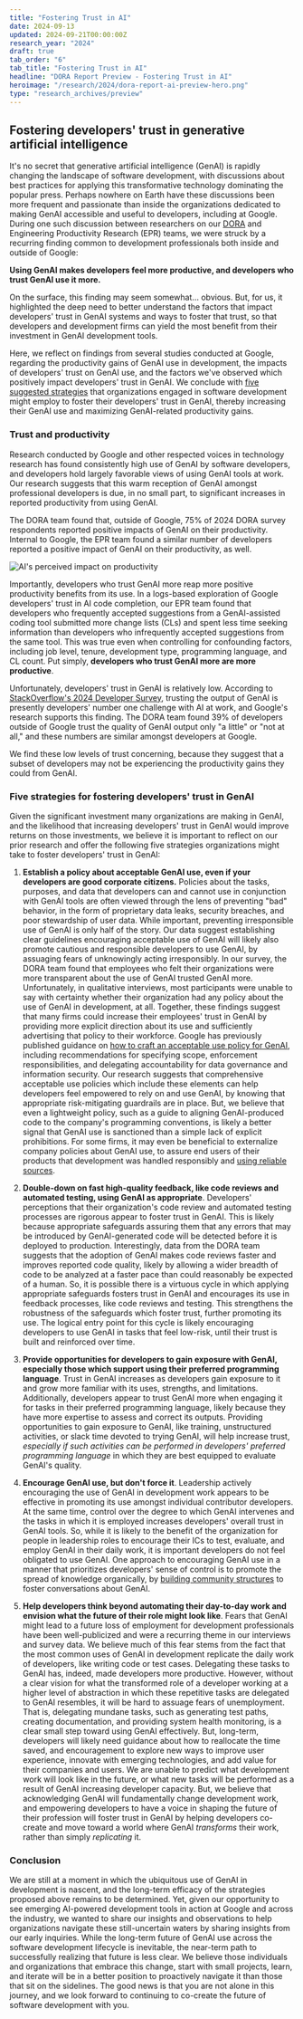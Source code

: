 ```yaml
---
title: "Fostering Trust in AI"
date: 2024-09-13
updated: 2024-09-21T00:00:00Z
research_year: "2024"
draft: true
tab_order: "6"
tab_title: "Fostering Trust in AI"
headline: "DORA Report Preview - Fostering Trust in AI"
heroimage: "/research/2024/dora-report-ai-preview-hero.png"
type: "research_archives/preview"
---
```


## Fostering developers' trust in generative artificial intelligence

It's no secret that generative artificial intelligence (GenAI) is rapidly changing the landscape of software development, with discussions about best practices for applying this transformative technology dominating the popular press. Perhaps nowhere on Earth have these discussions been more frequent and passionate than inside the organizations dedicated to making GenAI accessible and useful to developers, including at Google. During one such discussion between researchers on our [DORA](/research/team) and Engineering Productivity Research (EPR) teams, we were struck by a recurring finding common to development professionals both inside and outside of Google:

**Using GenAI makes developers feel more productive, and developers who trust GenAI use it more.**

On the surface, this finding may seem somewhat... obvious. But, for us, it highlighted the deep need to better understand the factors that impact developers' trust in GenAI systems and ways to foster that trust, so that developers and development firms can yield the most benefit from their investment in GenAI development tools.

Here, we reflect on findings from several studies conducted at Google, regarding the productivity gains of GenAI use in development, the impacts of developers' trust on GenAI use, and the factors we've observed which positively impact developers' trust in GenAI. We conclude with [five suggested strategies](/research/2024/trust-in-ai/#five-strategies-for-fostering-developers-trust-in-genai) that organizations engaged in software development might employ to foster their developers' trust in GenAI, thereby increasing their GenAI use and maximizing GenAI-related productivity gains.

### Trust and productivity

Research conducted by Google and other respected voices in technology research has found consistently high use of GenAI by software developers, and developers hold largely favorable views of using GenAI tools at work. Our research suggests that this warm reception of GenAI amongst professional developers is due, in no small part, to significant increases in reported productivity from using GenAI.

The DORA team found that, outside of Google, 75% of 2024 DORA survey respondents reported positive impacts of GenAI on their productivity. Internal to Google, the EPR team found a similar number of developers reported a positive impact of GenAI on their productivity, as well.

![AI's perceived impact on productivity](ai-productivity-attitudes.png "AI's perceived impact on productivity")

Importantly, developers who trust GenAI more reap more positive productivity benefits from its use. In a logs-based exploration of Google developers' trust in AI code completion, our EPR team found that developers who frequently accepted suggestions from a GenAI-assisted coding tool submitted more change lists (CLs) and spent less time seeking information than developers who infrequently accepted suggestions from the same tool. This was true even when controlling for confounding factors, including job level, tenure, development type, programming language, and CL count. Put simply, **developers who trust GenAI more are more productive**.

Unfortunately, developers' trust in GenAI is relatively low. According to [StackOverflow's 2024 Developer Survey](https://survey.stackoverflow.co/2024/ai#developer-tools), trusting the output of GenAI is presently developers' number one challenge with AI at work, and Google's research supports this finding. The DORA team found 39% of developers outside of Google trust the quality of GenAI output only "a little" or "not at all," and these numbers are similar amongst developers at Google.

We find these low levels of trust concerning, because they suggest that a subset of developers may not be experiencing the productivity gains they could from GenAI.

### Five strategies for fostering developers' trust in GenAI

Given the significant investment many organizations are making in GenAI, and the likelihood that increasing developers' trust in GenAI would improve returns on those investments, we believe it is important to reflect on our prior research and offer the following five strategies organizations might take to foster developers' trust in GenAI:

1. **Establish a policy about acceptable GenAI use, even if your developers are good corporate citizens.** Policies about the tasks, purposes, and data that developers can and cannot use in conjunction with GenAI tools are often viewed through the lens of preventing "bad" behavior, in the form of proprietary data leaks, security breaches, and poor stewardship of user data. While important, preventing irresponsible use of GenAI is only half of the story. Our data suggest establishing clear guidelines encouraging acceptable use of GenAI will likely also promote cautious and responsible developers to use GenAI, by assuaging fears of unknowingly acting irresponsibly. In our survey, the DORA team found that employees who felt their organizations were more transparent about the use of GenAI trusted GenAI more. Unfortunately, in qualitative interviews, most participants were unable to say with certainty whether their organization had any policy about the use of GenAI in development, at all. Together, these findings suggest that many firms could increase their employees' trust in GenAI by providing more explicit direction about its use and sufficiently advertising that policy to their workforce. Google has previously published guidance on [how to craft an acceptable use policy for GenAI](https://cloud.google.com/transform/how-to-craft-an-acceptable-use-policy-for-gen-ai-and-look-smart-doing-it), including recommendations for specifying scope, enforcement responsibilities, and delegating accountability for data governance and information security. Our research suggests that comprehensive acceptable use policies which include these elements can help developers feel empowered to rely on and use GenAI, by knowing that appropriate risk-mitigating guardrails are in place. But, we believe that even a lightweight policy, such as a guide to aligning GenAI-produced code to the company's programming conventions, is likely a better signal that GenAI use is sanctioned than a simple lack of explicit prohibitions. For some firms, it may even be beneficial to externalize company policies about GenAI use, to assure end users of their products that development was handled responsibly and [using reliable sources](https://cloud.google.com/gemini/docs/discover/works#how-when-gemini-cites-sources).

1. **Double-down on fast high-quality feedback, like code reviews and automated testing, using GenAI as appropriate**. Developers' perceptions that their organization's code review and automated testing processes are rigorous appear to foster trust in GenAI. This is likely because appropriate safeguards assuring them that any errors that may be introduced by GenAI-generated code will be detected before it is deployed to production. Interestingly, data from the DORA team suggests that the adoption of GenAI makes code reviews faster and improves reported code quality, likely by allowing a wider breadth of code to be analyzed at a faster pace than could reasonably be expected of a human. So, it is possible there is a virtuous cycle in which applying appropriate safeguards fosters trust in GenAI and encourages its use in feedback processes, like code reviews and testing. This strengthens the robustness of the safeguards which foster trust, further promoting its use. The logical entry point for this cycle is likely encouraging developers to use GenAI in tasks that feel low-risk, until their trust is built and reinforced over time.

1. **Provide opportunities for developers to gain exposure with GenAI, especially those which support using their preferred programming language**. Trust in GenAI increases as developers gain exposure to it and grow more familiar with its uses, strengths, and limitations. Additionally, developers appear to trust GenAI more when engaging it for tasks in their preferred programming language, likely because they have more expertise to assess and correct its outputs. Providing opportunities to gain exposure to GenAI, like training, unstructured activities, or slack time devoted to trying GenAI, will help increase trust, _especially if such activities can be performed in developers' preferred programming language_ in which they are best equipped to evaluate GenAI's quality.

1. **Encourage GenAI use, but don't force it**. Leadership actively encouraging the use of GenAI in development work appears to be effective in promoting its use amongst individual contributor developers. At the same time, control over the degree to which GenAI intervenes and the tasks in which it is employed increases developers' overall trust in GenAI tools. So, while it is likely to the benefit of the organization for people in leadership roles to encourage their ICs to test, evaluate, and employ GenAI in their daily work, it is important developers do not feel obligated to use GenAI. One approach to encouraging GenAI use in a manner that prioritizes developers' sense of control is to promote the spread of knowledge organically, by [building community structures](/guides/devops-culture-transform/#build-community-structures-to-spread-knowledge) to foster conversations about GenAI.

1. **Help developers think beyond automating their day-to-day work and envision what the future of their role might look like**. Fears that GenAI might lead to a future loss of employment for development professionals have been well-publicized and were a recurring theme in our interviews and survey data. We believe much of this fear stems from the fact that the most common uses of GenAI in development replicate the daily work of developers, like writing code or test cases. Delegating these tasks to GenAI has, indeed, made developers more productive. However, without a clear vision for what the transformed role of a developer working at a higher level of abstraction in which these repetitive tasks are delegated to GenAI resembles, it will be hard to assuage fears of unemployment. That is, delegating mundane tasks, such as generating test paths, creating documentation, and providing system health monitoring, is a clear small step toward using GenAI effectively. But, long-term, developers will likely need guidance about how to reallocate the time saved, and encouragement to explore new ways to improve user experience, innovate with emerging technologies, and add value for their companies and users. We are unable to predict what development work will look like in the future, or what new tasks will be performed as a result of GenAI increasing developer capacity. But, we believe that acknowledging GenAI will fundamentally change development work, and empowering developers to have a voice in shaping the future of their profession will foster trust in GenAI by helping developers co-create and move toward a world where GenAI _transforms_ their work, rather than simply _replicating_ it.

### Conclusion

We are still at a moment in which the ubiquitous use of GenAI in development is nascent, and the long-term efficacy of the strategies proposed above remains to be determined. Yet, given our opportunity to see emerging AI-powered development tools in action at Google and across the industry, we wanted to share our insights and observations to help organizations navigate these still-uncertain waters by sharing insights from our early inquiries. While the long-term future of GenAI use across the software development lifecycle is inevitable, the near-term path to successfully realizing that future is less clear.  We believe those individuals and organizations that embrace this change, start with small projects, learn, and iterate will be in a better position to proactively navigate it than those that sit on the sidelines.  The good news is that you are not alone in this journey, and we look forward to continuing to co-create the future of software development with you.